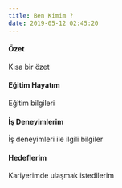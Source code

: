 ```yaml
---
title: Ben Kimim ?
date: 2019-05-12 02:45:20
---
```


#### **Özet**
Kısa bir özet

#### **Eğitim Hayatım**
Eğitim bilgileri

#### **İş Deneyimlerim**
İş deneyimleri ile ilgili bilgiler

#### **Hedeflerim**
Kariyerimde ulaşmak istedilerim
